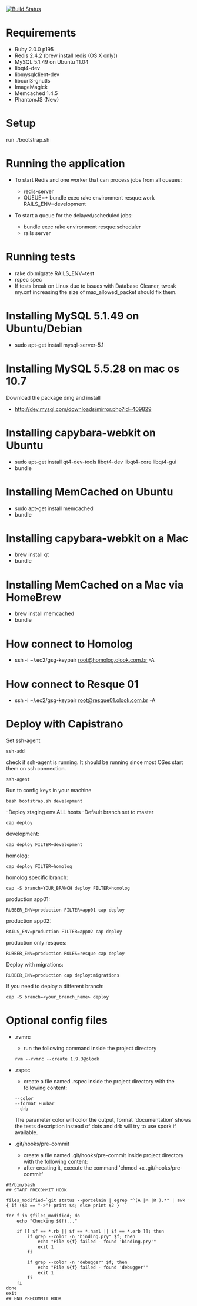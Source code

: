 [![Build Status](https://jenkins.olook.com.br:8080/job/olook/badge/icon)](https://jenkins.olook.com.br:8080/job/olook/)


Requirements
============

- Ruby 2.0.0 p195
- Redis 2.4.2 (brew install redis (OS X only))
- MySQL 5.1.49 on Ubuntu 11.04
- libqt4-dev
- libmysqlclient-dev
- libcurl3-gnutls
- ImageMagick
- Memcached 1.4.5
- PhantomJS (New)

Setup
============

run ./bootstrap.sh

Running the application
============

- To start Redis and one worker that can process jobs from all queues:
  - redis-server
  - QUEUE=* bundle exec rake environment resque:work RAILS_ENV=development

- To start a queue for the delayed/scheduled jobs:
  - bundle exec rake environment resque:scheduler
  - rails server

Running tests
============

- rake db:migrate RAILS_ENV=test
- rspec spec
- If tests break on Linux due to issues with Database Cleaner, tweak my.cnf increasing the size of max_allowed_packet should fix them.

Installing MySQL 5.1.49 on Ubuntu/Debian
============

- sudo apt-get install mysql-server-5.1

Installing MySQL 5.5.28 on mac os 10.7
============

Download the package dmg and install
- http://dev.mysql.com/downloads/mirror.php?id=409829

Installing capybara-webkit on Ubuntu
============
- sudo apt-get install qt4-dev-tools libqt4-dev libqt4-core libqt4-gui
- bundle

Installing MemCached on Ubuntu
============
- sudo apt-get install memcached
- bundle

Installing capybara-webkit on a Mac
============
- brew install qt
- bundle

Installing MemCached on a Mac via HomeBrew
============
- brew install memcached
- bundle

How connect to Homolog
============
- ssh -i ~/.ec2/gsg-keypair root@homolog.olook.com.br -A


How connect to Resque 01
============
- ssh -i ~/.ec2/gsg-keypair root@resque01.olook.com.br -A

Deploy with Capistrano
============

Set ssh-agent
```
ssh-add
```

check if ssh-agent is running. It should be running since most OSes start them on ssh connection.

```
ssh-agent
```

Run to config keys in your machine
```
bash bootstrap.sh development
```

-Deploy staging env ALL hosts
-Default branch set to master
```
cap deploy
```

development:
```
cap deploy FILTER=development
```

homolog:
```
cap deploy FILTER=homolog
```

homolog specific branch:
```
cap -S branch=YOUR_BRANCH deploy FILTER=homolog
```

production app01:
```
RUBBER_ENV=production FILTER=app01 cap deploy
```

production app02:
```
RAILS_ENV=production FILTER=app02 cap deploy
```

production only resques:
```
RUBBER_ENV=production ROLES=resque cap deploy
```

Deploy with migrations:
```
RUBBER_ENV=production cap deploy:migrations
```

If you need to deploy a different branch:
```
cap -S branch=<your_branch_name> deploy
```

Optional config files
============
- .rvmrc
  - run the following command inside the project directory
  ```
  rvm --rvmrc --create 1.9.3@olook
  ```

- .rspec
  - create a file named .rspec inside the project directory with the following content:
  ```
  --color
  --format Fuubar
  --drb
  ```
  The parameter color will color the output, format 'documentation' shows the tests description instead of dots and
  drb will try to use spork if available.

- .git/hooks/pre-commit
  - create a file named .git/hooks/pre-commit inside project directory with the following content:
  - after creating it, execute the command 'chmod +x .git/hooks/pre-commit'

```
#!/bin/bash
## START PRECOMMIT HOOK

files_modified=`git status --porcelain | egrep "^(A |M |R ).*" | awk ' { if ($3 == "->") print $4; else print $2 } '`

for f in $files_modified; do
    echo "Checking ${f}..."

    if [[ $f == *.rb || $f == *.haml || $f == *.erb ]]; then
        if grep --color -n "binding.pry" $f; then
            echo "File ${f} failed - found 'binding.pry'"
            exit 1
        fi

        if grep --color -n "debugger" $f; then
            echo "File ${f} failed - found 'debugger'"
            exit 1
        fi
    fi
done
exit
## END PRECOMMIT HOOK
```
